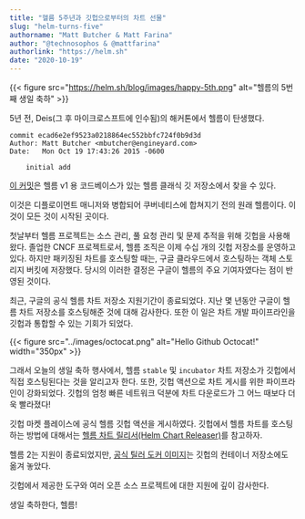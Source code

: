```yaml
---
title: "헬름 5주년과 깃헙으로부터의 차트 선물"
slug: "helm-turns-five"
authorname: "Matt Butcher & Matt Farina"
author: "@technosophos & @mattfarina"
authorlink: "https://helm.sh"
date: "2020-10-19"
---
```


{{< figure src="https://helm.sh/blog/images/happy-5th.png" alt="헬름의 5번째 생일 축하" >}}

5년 전, Deis(그 후 마이크로스프트에 인수됨)의 해커톤에서 헬름이 탄생했다.
<!-- truncate -->

```
commit ecad6e2ef9523a0218864ec552bbfc724f0b9d3d
Author: Matt Butcher <mbutcher@engineyard.com>
Date:   Mon Oct 19 17:43:26 2015 -0600

    initial add
```

[이 커밋](https://github.com/helm/helm-classic/commit/ecad6e2ef9523a0218864ec552bbfc724f0b9d3d)은 헬름 v1 용 코드베이스가 있는 헬름 클래식 깃 저장소에서 찾을 수 있다. 

이것은 디플로이먼트 매니저와 병합되어 쿠버네티스에 합쳐지기 전의 원래 헬름이다. 이것이 모든 것이 시작된 곳이다.

첫날부터 헬름 프로젝트는 소스 관리, 풀 요청 관리 및 문제 추적을 위해 깃헙을 사용해왔다. 졸업한 CNCF 프로젝트로서, 헬름 조직은 이제 수십 개의 깃헙 저장소를 운영하고 있다. 하지만 패키징된 차트를 호스팅할 때는, 구글 클라우드에서 호스팅하는 객체 스토리지 버킷에 저장했다. 당시의 이러한 결정은 구글이 헬름의 주요 기여자였다는 점이 반영된 것이다.

최근, 구글의 공식 헬름 차트 저장소 지원기간이 종료되었다. 지난 몇 년동안 구글이 헬름 차트 저장소를 호스팅해준 것에 대해 감사한다. 또한 이 일은 차트 개발 파이프라인을 깃헙과 통합할 수 있는 기회가 되었다.

{{< figure src="../images/octocat.png" alt="Hello Github Octocat!" width="350px" >}}

그래서 오늘의 생일 축하 행사에서,  헬름 `stable` 및 `incubator` 차트 저장소가 깃헙에서 직접 호스팅된다는 것을 알리고자 한다. 또한, 깃헙 액션으로 차트 게시를 위한 파이프라인이 강화되었다. 깃헙의 엄청 빠른 네트워크 덕분에 차트 다운로드가 그 어느 때보다 더욱 빨라졌다!

깃헙 마켓 플레이스에 공식 헬름 깃헙 액션을 게시하였다. 깃헙에서 헬름 차트를 호스팅하는 방법에 대해서는 [헬름 차트 릴리서(Helm Chart Releaser)](https://github.com/marketplace/actions/helm-chart-releaser)를 참고하자.

헬름 2는 지원이 종료되었지만, [공식 틸러 도커 이미지](https://github.com/orgs/helm/packages)는 깃헙의 컨테이너 저장소에도 옮겨 놓았다.

깃헙에서 제공한 도구와 여러 오픈 소스 프로젝트에 대한 지원에 깊이 감사한다.

생일 축하한다, 헬름!
